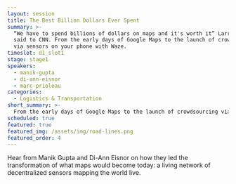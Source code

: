 ```yaml
---
layout: session
title: The Best Billion Dollars Ever Spent
summary: >-
  “We have to spend billions of dollars on maps and it's worth it” Larry Page
  said to CNN. From the early days of Google Maps to the launch of crowdsourcing
  via sensors on your phone with Waze.
timeslot: d1_slot1
stage: stage1
speakers:
  - manik-gupta
  - di-ann-eisnor
  - marc-prioleau
categories:
  - Logistics & Transportation
short_summary: >-
  From the early days of Google Maps to the launch of crowdsourcing via sensors on your phone with Waze — hear the story behind the living network of decentralized sensors mapping the world live. 
scheduled: true
featured: true
featured_img: /assets/img/road-lines.png
featured_order: 4
---
```


Hear from Manik Gupta and Di-Ann Eisnor on how they led the transformation of
what maps would become today: a living network of decentralized sensors
mapping the world live.

